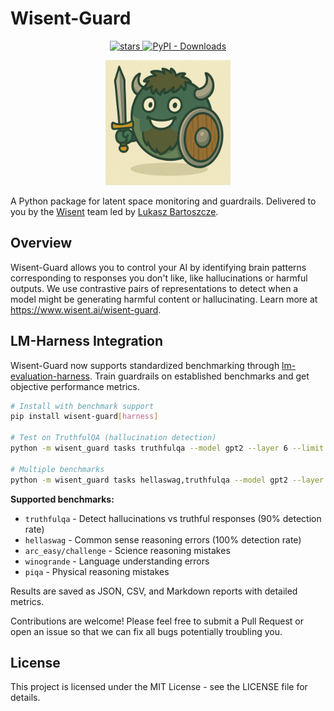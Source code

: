 # Wisent-Guard

<p align="center">
  <a href="https://github.com/wisent-ai/wisent-guard/stargazers">
    <img src="https://img.shields.io/github/stars/wisent-ai/wisent-guard" alt="stars" />
  </a>
  <a href="https://pypi.org/project/wisent-guard">
    <img src="https://static.pepy.tech/badge/wisent-guard" alt="PyPI - Downloads" />
  </a>
  <br />
</p>

<p align="center">
  <img src="wisent-guard-logo.png" alt="Wisent Guard" width="200">
</p>

A Python package for latent space monitoring and guardrails. Delivered to you by the [Wisent](https://wisent.ai) team led by [Lukasz Bartoszcze](https://lukaszbartoszcze.com).

## Overview

Wisent-Guard allows you to control your AI by identifying brain patterns corresponding to responses you don't like, like hallucinations or harmful outputs. We use contrastive pairs of representations to detect when a model might be generating harmful content or hallucinating. Learn more at https://www.wisent.ai/wisent-guard.  

## LM-Harness Integration

Wisent-Guard now supports standardized benchmarking through [lm-evaluation-harness](https://github.com/EleutherAI/lm-evaluation-harness). Train guardrails on established benchmarks and get objective performance metrics.

```bash
# Install with benchmark support
pip install wisent-guard[harness]

# Test on TruthfulQA (hallucination detection)
python -m wisent_guard tasks truthfulqa --model gpt2 --layer 6 --limit 50

# Multiple benchmarks
python -m wisent_guard tasks hellaswag,truthfulqa --model gpt2 --layer 6 --limit 50
```

**Supported benchmarks:**
- `truthfulqa` - Detect hallucinations vs truthful responses (90% detection rate)
- `hellaswag` - Common sense reasoning errors (100% detection rate)  
- `arc_easy/challenge` - Science reasoning mistakes
- `winogrande` - Language understanding errors
- `piqa` - Physical reasoning mistakes

Results are saved as JSON, CSV, and Markdown reports with detailed metrics.

Contributions are welcome! Please feel free to submit a Pull Request or open an issue so that we can fix all bugs potentially troubling you.

## License

This project is licensed under the MIT License - see the LICENSE file for details. 

